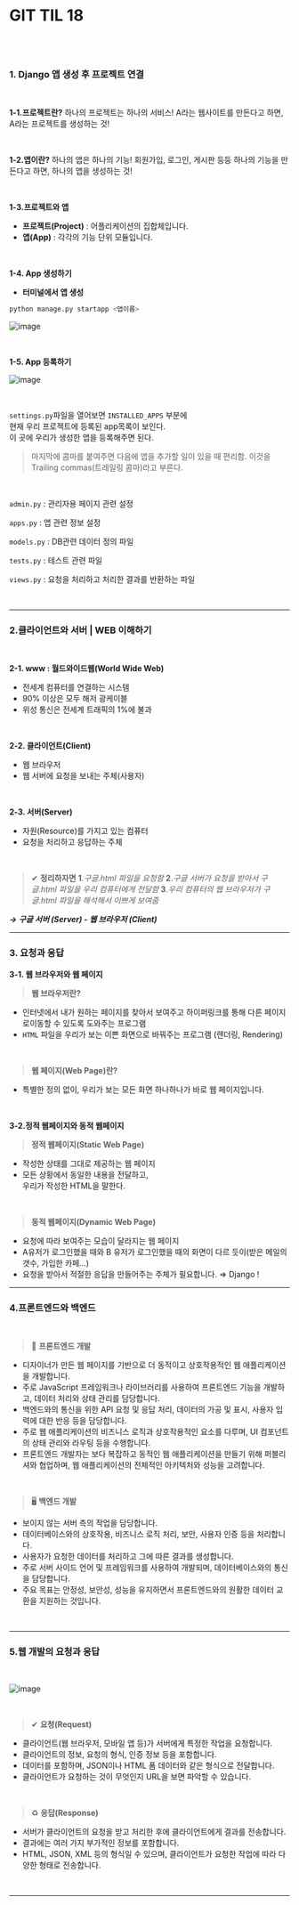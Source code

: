 # GIT TIL 18

<br><br>

### 1. Django 앱 생성 후 프로젝트 연결

<br>


**1-1.프로젝트란?**
    하나의 프로젝트는 하나의 서비스! A라는 웹사이트를 만든다고 하면, A라는 프로젝트를 생성하는 것!

<br>


**1-2.앱이란?**
    하나의 앱은 하나의 기능! 회원가입, 로그인, 게시판 등등 하나의 기능을 만든다고 하면, 하나의 앱을 생성하는 것!

<br>

**1-3.프로젝트와 앱**
- **프로젝트(Project)** : 어플리케이션의 집합체입니다.
- **앱(App)** : 각각의 기능 단위 모듈입니다.

<br>


**1-4. App 생성하기**
- **터미널에서 앱 생성**

```bash
python manage.py startapp <앱이름>
```

![image](https://github.com/user-attachments/assets/7397f3b7-256e-4d9e-a5c4-9da039c0ebce)

<br>

**1-5. App 등록하기**

![image](https://github.com/user-attachments/assets/0d7c0ab1-76b2-4a3d-b5c4-5f3a03080152)

<br>

`settings.py`파일을 열어보면 `INSTALLED_APPS` 부분에 <br>
현재 우리 프로젝트에 등록된 app목록이 보인다. <br>
이 곳에 우리가 생성한 앱을 등록해주면 된다.

>마지막에 콤마를 붙여주면 
>다음에 앱을 추가할 일이 있을 때 편리함.
>이것을 Trailing commas(트레일링 콤마)라고 부른다.

<br>

<aside>

`admin.py` : 관리자용 페이지 관련 설정

`apps.py` : 앱 관련 정보 설정

`models.py` : DB관련 데이터 정의 파일

`tests.py` : 테스트 관련 파일

`views.py` : 요청을 처리하고 처리한 결과를 반환하는 파일

</aside>

<br>

---

### 2.클라이언트와 서버 | WEB 이해하기

<br>

**2-1. www : 월드와이드웹(World Wide Web)**
 - 전세계 컴퓨터를 연결하는 시스템
 - 90% 이상은 모두 해저 광케이블
 - 위성 통신은 전세계 트래픽의 1%에 불과

<br>

**2-2. 클라이언트(Client)**
 - 웹 브라우저
 - 웹 서버에 요청을 보내는 주체(사용자)

<br>

**2-3. 서버(Server)**
 - 자원(Resource)를 가지고 있는 컴퓨터
 - 요청을 처리하고 응답하는 주체


<br>

> ✔ **정리하자면**
>**1**.*구글.html 파일을 요청함*
>**2**.*구글 서버가 요청을 받아서 구글.html 파일을 우리 컴퓨터에게 전달함*
>**3**.*우리 컴퓨터의 웹 브라우저가 구글.html 파일을 해석해서 이쁘게 보여줌*

***→ 구글 서버 (Server) - 웹 브라우저 (Client)***


---

### 3. 요청과 응답

**3-1. 웹 브라우저와 웹 페이지**

>**웹 브라우저란?**

- 인터넷에서 내가 원하는 페이지를 찾아서 보여주고 하이퍼링크를 통해 다른 페이지로이동할 수 있도록 도와주는 프로그램
- `HTML` 파일을 우리가 보는 이쁜 화면으로 바꿔주는 프로그램 (렌더링, Rendering)

<br>

>**웹 페이지(Web Page)란?**

- 특별한 정의 없이, 우리가 보는 모든 화면 하나하나가 바로 웹 페이지입니다.

<br>

**3-2.정적 웹페이지와 동적 웹페이지**

>**정적 웹페이지(Static Web Page)**

- 작성한 상태를 그대로 제공하는 웹 페이지
- 모든 상황에서 동일한 내용을 전달하고, <br> 우리가 작성한 HTML을 말한다.

<br>

>**동적 웹페이지(Dynamic Web Page)**

- 요청에 따라 보여주는 모습이 달라지는 웹 페이지
- A유저가 로그인했을 때와 B 유저가 로그인했을 때의 화면이 다르 듯이(받은 메일의 갯수, 가입한 카페…) 
- 요청을 받아서 적절한 응답을 만들어주는 주체가 필요합니다.
    ⇒ Django !

---

### 4.프론트엔드와 백엔드

<br>

>👕 **프론트엔드 개발**

- 디자이너가 만든 웹 페이지를 기반으로 더 동적이고 상호작용적인 웹 애플리케이션을 개발합니다.
- 주로 JavaScript 프레임워크나 라이브러리를 사용하여 프론트엔드 기능을 개발하고, 데이터 처리와 상태 관리를 담당합니다.
- 백엔드와의 통신을 위한 API 요청 및 응답 처리, 데이터의 가공 및 표시, 사용자 입력에 대한 반응 등을 담당합니다.
- 주로 웹 애플리케이션의 비즈니스 로직과 상호작용적인 요소를 다루며, UI 컴포넌트의 상태 관리와 라우팅 등을 수행합니다.
- 프론트엔드 개발자는 보다 복잡하고 동적인 웹 애플리케이션을 만들기 위해 퍼블리셔와 협업하며, 웹 애플리케이션의 전체적인 아키텍처와 성능을 고려합니다.


<br>



>🖥️ **백엔드 개발**
- 보이지 않는 서버 측의 작업을 담당합니다.
- 데이터베이스와의 상호작용, 비즈니스 로직 처리, 보안, 사용자 인증 등을 처리합니다.
- 사용자가 요청한 데이터를 처리하고 그에 따른 결과를 생성합니다.
- 주로 서버 사이드 언어 및 프레임워크를 사용하여 개발되며, 데이터베이스와의 통신을 담당합니다.
- 주요 목표는 안정성, 보안성, 성능을 유지하면서 프론트엔드와의 원활한 데이터 교환을 지원하는 것입니다.

<br>

---

### 5.웹 개발의 요청과 응답

<br>

![image](https://github.com/user-attachments/assets/38a17ac1-5581-4cd1-93f5-019c4c03de76)

<br>

>✔ **요청(Request)**

- 클라이언트(웹 브라우저, 모바일 앱 등)가 서버에게 특정한 작업을 요청합니다.
- 클라이언트의 정보, 요청의 형식, 인증 정보 등을 포함합니다.
- 데이터를 포함하며, JSON이나 HTML 폼 데이터와 같은 형식으로 전달합니다.
- 클라이언트가 요청하는 것이 무엇인지 URL을 보면 파악할 수 있습니다.

<br>

>♻ **응답(Response)**

- 서버가 클라이언트의 요청을 받고 처리한 후에 클라이언트에게 결과를 전송합니다.
- 결과에는 여러 가지 부가적인 정보를 포함합니다.
- HTML, JSON, XML 등의 형식일 수 있으며, 클라이언트가 요청한 작업에 따라 다양한 형태로 전송합니다.

<br>



---

